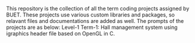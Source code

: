 This repository is the collection of all the term coding projects assigned by BUET. These projects use various custom libraries and packages, so relavant files and documentations are added as well. The prompts of the projects are as below:
Level-1 Term-1: Hall management system using igraphics header file based on OpenGL in C.
